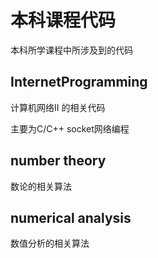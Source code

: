 # 本科课程代码
本科所学课程中所涉及到的代码

## InternetProgramming

计算机网络II 的相关代码

主要为C/C++ socket网络编程

## number theory 

数论的相关算法

## numerical analysis

数值分析的相关算法

